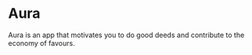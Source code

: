 # Aura
Aura is an app that motivates you to do good deeds and contribute to the economy of favours.
